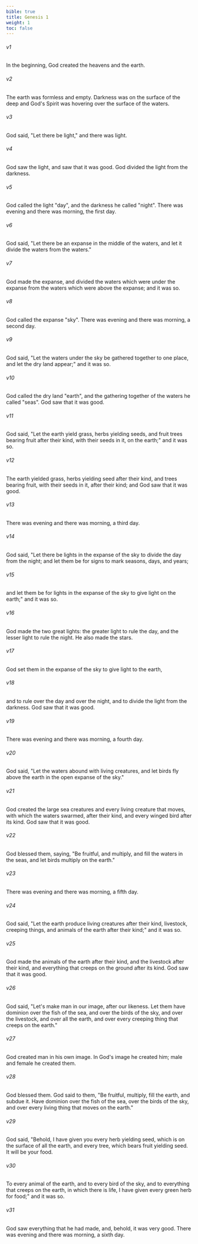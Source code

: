 ```yaml
---
bible: true
title: Genesis 1
weight: 1
toc: false
---
```


###### v1
In the beginning, God created the heavens and the earth.

###### v2
The earth was formless and empty. Darkness was on the surface of the deep and God's Spirit was hovering over the surface of the waters.

###### v3
God said, "Let there be light," and there was light.

###### v4
God saw the light, and saw that it was good. God divided the light from the darkness.

###### v5
God called the light "day", and the darkness he called "night". There was evening and there was morning, the first day.

###### v6
God said, "Let there be an expanse in the middle of the waters, and let it divide the waters from the waters."

###### v7
God made the expanse, and divided the waters which were under the expanse from the waters which were above the expanse; and it was so.

###### v8
God called the expanse "sky". There was evening and there was morning, a second day.

###### v9
God said, "Let the waters under the sky be gathered together to one place, and let the dry land appear;" and it was so.

###### v10
God called the dry land "earth", and the gathering together of the waters he called "seas". God saw that it was good.

###### v11
God said, "Let the earth yield grass, herbs yielding seeds, and fruit trees bearing fruit after their kind, with their seeds in it, on the earth;" and it was so.

###### v12
The earth yielded grass, herbs yielding seed after their kind, and trees bearing fruit, with their seeds in it, after their kind; and God saw that it was good.

###### v13
There was evening and there was morning, a third day.

###### v14
God said, "Let there be lights in the expanse of the sky to divide the day from the night; and let them be for signs to mark seasons, days, and years;

###### v15
and let them be for lights in the expanse of the sky to give light on the earth;" and it was so.

###### v16
God made the two great lights: the greater light to rule the day, and the lesser light to rule the night. He also made the stars.

###### v17
God set them in the expanse of the sky to give light to the earth,

###### v18
and to rule over the day and over the night, and to divide the light from the darkness. God saw that it was good.

###### v19
There was evening and there was morning, a fourth day.

###### v20
God said, "Let the waters abound with living creatures, and let birds fly above the earth in the open expanse of the sky."

###### v21
God created the large sea creatures and every living creature that moves, with which the waters swarmed, after their kind, and every winged bird after its kind. God saw that it was good.

###### v22
God blessed them, saying, "Be fruitful, and multiply, and fill the waters in the seas, and let birds multiply on the earth."

###### v23
There was evening and there was morning, a fifth day.

###### v24
God said, "Let the earth produce living creatures after their kind, livestock, creeping things, and animals of the earth after their kind;" and it was so.

###### v25
God made the animals of the earth after their kind, and the livestock after their kind, and everything that creeps on the ground after its kind. God saw that it was good.

###### v26
God said, "Let's make man in our image, after our likeness. Let them have dominion over the fish of the sea, and over the birds of the sky, and over the livestock, and over all the earth, and over every creeping thing that creeps on the earth."

###### v27
God created man in his own image. In God's image he created him; male and female he created them.

###### v28
God blessed them. God said to them, "Be fruitful, multiply, fill the earth, and subdue it. Have dominion over the fish of the sea, over the birds of the sky, and over every living thing that moves on the earth."

###### v29
God said, "Behold, I have given you every herb yielding seed, which is on the surface of all the earth, and every tree, which bears fruit yielding seed. It will be your food.

###### v30
To every animal of the earth, and to every bird of the sky, and to everything that creeps on the earth, in which there is life, I have given every green herb for food;" and it was so.

###### v31
God saw everything that he had made, and, behold, it was very good. There was evening and there was morning, a sixth day.
